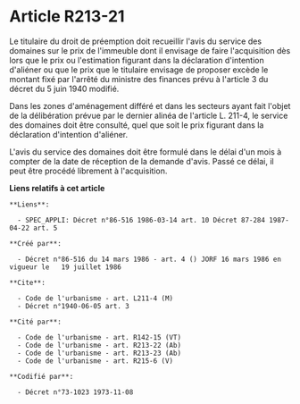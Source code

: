 # Article R213-21

Le titulaire du droit de préemption doit recueillir l'avis du service des domaines sur le prix de l'immeuble dont il envisage
de faire l'acquisition dès lors que le prix ou l'estimation figurant dans la déclaration d'intention d'aliéner ou que le prix
que le titulaire envisage de proposer excède le montant fixé par l'arrêté du ministre des finances prévu à l'article 3 du
décret du 5 juin 1940 modifié.

Dans les zones d'aménagement différé et dans les secteurs ayant fait l'objet de la délibération prévue par le dernier alinéa
de l'article L. 211-4, le service des domaines doit être consulté, quel que soit le prix figurant dans la déclaration
d'intention d'aliéner.

L'avis du service des domaines doit être formulé dans le délai d'un mois à compter de la date de réception de la demande
d'avis. Passé ce délai, il peut être procédé librement à l'acquisition.

**Liens relatifs à cet article**

	**Liens**:

	  - SPEC_APPLI: Décret n°86-516 1986-03-14 art. 10 Décret 87-284 1987-04-22 art. 5

	**Créé par**:

	  - Décret n°86-516 du 14 mars 1986 - art. 4 () JORF 16 mars 1986 en vigueur le   19 juillet 1986

	**Cite**:

	  - Code de l'urbanisme - art. L211-4 (M)
	  - Décret n°1940-06-05 art. 3

	**Cité par**:

	  - Code de l'urbanisme - art. R142-15 (VT)
	  - Code de l'urbanisme - art. R213-22 (Ab)
	  - Code de l'urbanisme - art. R213-23 (Ab)
	  - Code de l'urbanisme - art. R215-6 (V)

	**Codifié par**:

	  - Décret n°73-1023 1973-11-08
